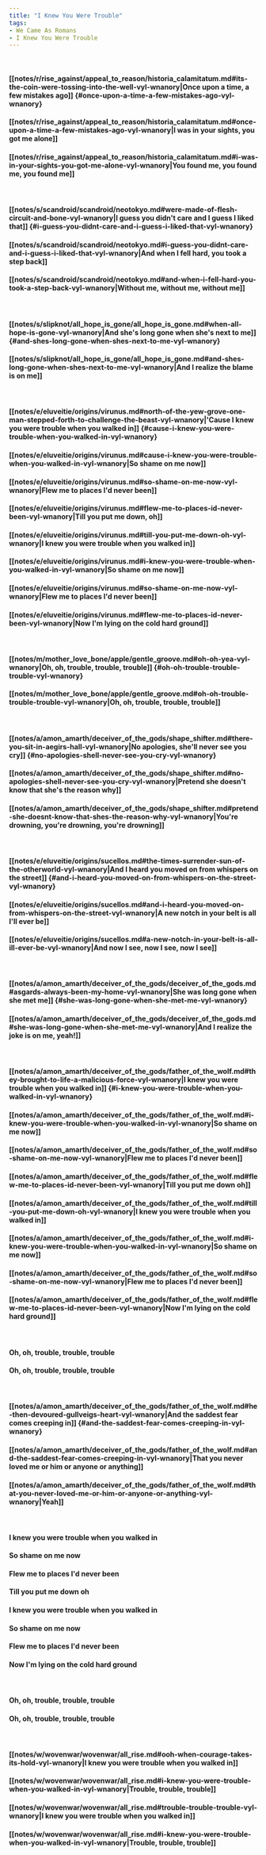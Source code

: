 ```yaml
---
title: "I Knew You Were Trouble"
tags:
- We Came As Romans
- I Knew You Were Trouble
---
```

&nbsp;
#### [[notes/r/rise_against/appeal_to_reason/historia_calamitatum.md#its-the-coin-were-tossing-into-the-well-vyl-wnanory|Once upon a time, a few mistakes ago]] {#once-upon-a-time-a-few-mistakes-ago-vyl-wnanory}
#### [[notes/r/rise_against/appeal_to_reason/historia_calamitatum.md#once-upon-a-time-a-few-mistakes-ago-vyl-wnanory|I was in your sights, you got me alone]]
#### [[notes/r/rise_against/appeal_to_reason/historia_calamitatum.md#i-was-in-your-sights-you-got-me-alone-vyl-wnanory|You found me, you found me, you found me]]
&nbsp;
#### [[notes/s/scandroid/scandroid/neotokyo.md#were-made-of-flesh-circuit-and-bone-vyl-wnanory|I guess you didn't care and I guess I liked that]] {#i-guess-you-didnt-care-and-i-guess-i-liked-that-vyl-wnanory}
#### [[notes/s/scandroid/scandroid/neotokyo.md#i-guess-you-didnt-care-and-i-guess-i-liked-that-vyl-wnanory|And when I fell hard, you took a step back]]
#### [[notes/s/scandroid/scandroid/neotokyo.md#and-when-i-fell-hard-you-took-a-step-back-vyl-wnanory|Without me, without me, without me]]
&nbsp;
#### [[notes/s/slipknot/all_hope_is_gone/all_hope_is_gone.md#when-all-hope-is-gone-vyl-wnanory|And she's long gone when she's next to me]] {#and-shes-long-gone-when-shes-next-to-me-vyl-wnanory}
#### [[notes/s/slipknot/all_hope_is_gone/all_hope_is_gone.md#and-shes-long-gone-when-shes-next-to-me-vyl-wnanory|And I realize the blame is on me]]
&nbsp;
#### [[notes/e/eluveitie/origins/virunus.md#north-of-the-yew-grove-one-man-stepped-forth-to-challenge-the-beast-vyl-wnanory|'Cause I knew you were trouble when you walked in]] {#cause-i-knew-you-were-trouble-when-you-walked-in-vyl-wnanory}
#### [[notes/e/eluveitie/origins/virunus.md#cause-i-knew-you-were-trouble-when-you-walked-in-vyl-wnanory|So shame on me now]]
#### [[notes/e/eluveitie/origins/virunus.md#so-shame-on-me-now-vyl-wnanory|Flew me to places I'd never been]]
#### [[notes/e/eluveitie/origins/virunus.md#flew-me-to-places-id-never-been-vyl-wnanory|Till you put me down, oh]]
#### [[notes/e/eluveitie/origins/virunus.md#till-you-put-me-down-oh-vyl-wnanory|I knew you were trouble when you walked in]]
#### [[notes/e/eluveitie/origins/virunus.md#i-knew-you-were-trouble-when-you-walked-in-vyl-wnanory|So shame on me now]]
#### [[notes/e/eluveitie/origins/virunus.md#so-shame-on-me-now-vyl-wnanory|Flew me to places I'd never been]]
#### [[notes/e/eluveitie/origins/virunus.md#flew-me-to-places-id-never-been-vyl-wnanory|Now I'm lying on the cold hard ground]]
&nbsp;
#### [[notes/m/mother_love_bone/apple/gentle_groove.md#oh-oh-yea-vyl-wnanory|Oh, oh, trouble, trouble, trouble]] {#oh-oh-trouble-trouble-trouble-vyl-wnanory}
#### [[notes/m/mother_love_bone/apple/gentle_groove.md#oh-oh-trouble-trouble-trouble-vyl-wnanory|Oh, oh, trouble, trouble, trouble]]
&nbsp;
#### [[notes/a/amon_amarth/deceiver_of_the_gods/shape_shifter.md#there-you-sit-in-aegirs-hall-vyl-wnanory|No apologies, she'll never see you cry]] {#no-apologies-shell-never-see-you-cry-vyl-wnanory}
#### [[notes/a/amon_amarth/deceiver_of_the_gods/shape_shifter.md#no-apologies-shell-never-see-you-cry-vyl-wnanory|Pretend she doesn't know that she's the reason why]]
#### [[notes/a/amon_amarth/deceiver_of_the_gods/shape_shifter.md#pretend-she-doesnt-know-that-shes-the-reason-why-vyl-wnanory|You're drowning, you're drowning, you're drowning]]
&nbsp;
#### [[notes/e/eluveitie/origins/sucellos.md#the-times-surrender-sun-of-the-otherworld-vyl-wnanory|And I heard you moved on from whispers on the street]] {#and-i-heard-you-moved-on-from-whispers-on-the-street-vyl-wnanory}
#### [[notes/e/eluveitie/origins/sucellos.md#and-i-heard-you-moved-on-from-whispers-on-the-street-vyl-wnanory|A new notch in your belt is all I'll ever be]]
#### [[notes/e/eluveitie/origins/sucellos.md#a-new-notch-in-your-belt-is-all-ill-ever-be-vyl-wnanory|And now I see, now I see, now I see]]
&nbsp;
#### [[notes/a/amon_amarth/deceiver_of_the_gods/deceiver_of_the_gods.md#asgards-always-been-my-home-vyl-wnanory|She was long gone when she met me]] {#she-was-long-gone-when-she-met-me-vyl-wnanory}
#### [[notes/a/amon_amarth/deceiver_of_the_gods/deceiver_of_the_gods.md#she-was-long-gone-when-she-met-me-vyl-wnanory|And I realize the joke is on me, yeah!]]
&nbsp;
#### [[notes/a/amon_amarth/deceiver_of_the_gods/father_of_the_wolf.md#they-brought-to-life-a-malicious-force-vyl-wnanory|I knew you were trouble when you walked in]] {#i-knew-you-were-trouble-when-you-walked-in-vyl-wnanory}
#### [[notes/a/amon_amarth/deceiver_of_the_gods/father_of_the_wolf.md#i-knew-you-were-trouble-when-you-walked-in-vyl-wnanory|So shame on me now]]
#### [[notes/a/amon_amarth/deceiver_of_the_gods/father_of_the_wolf.md#so-shame-on-me-now-vyl-wnanory|Flew me to places I'd never been]]
#### [[notes/a/amon_amarth/deceiver_of_the_gods/father_of_the_wolf.md#flew-me-to-places-id-never-been-vyl-wnanory|Till you put me down oh]]
#### [[notes/a/amon_amarth/deceiver_of_the_gods/father_of_the_wolf.md#till-you-put-me-down-oh-vyl-wnanory|I knew you were trouble when you walked in]]
#### [[notes/a/amon_amarth/deceiver_of_the_gods/father_of_the_wolf.md#i-knew-you-were-trouble-when-you-walked-in-vyl-wnanory|So shame on me now]]
#### [[notes/a/amon_amarth/deceiver_of_the_gods/father_of_the_wolf.md#so-shame-on-me-now-vyl-wnanory|Flew me to places I'd never been]]
#### [[notes/a/amon_amarth/deceiver_of_the_gods/father_of_the_wolf.md#flew-me-to-places-id-never-been-vyl-wnanory|Now I'm lying on the cold hard ground]]
&nbsp;
#### Oh, oh, trouble, trouble, trouble
#### Oh, oh, trouble, trouble, trouble
&nbsp;
#### [[notes/a/amon_amarth/deceiver_of_the_gods/father_of_the_wolf.md#he-then-devoured-gullveigs-heart-vyl-wnanory|And the saddest fear comes creeping in]] {#and-the-saddest-fear-comes-creeping-in-vyl-wnanory}
#### [[notes/a/amon_amarth/deceiver_of_the_gods/father_of_the_wolf.md#and-the-saddest-fear-comes-creeping-in-vyl-wnanory|That you never loved me or him or anyone or anything]]
#### [[notes/a/amon_amarth/deceiver_of_the_gods/father_of_the_wolf.md#that-you-never-loved-me-or-him-or-anyone-or-anything-vyl-wnanory|Yeah]]
&nbsp;
#### I knew you were trouble when you walked in
#### So shame on me now
#### Flew me to places I'd never been
#### Till you put me down oh
#### I knew you were trouble when you walked in
#### So shame on me now
#### Flew me to places I'd never been
#### Now I'm lying on the cold hard ground
&nbsp;
#### Oh, oh, trouble, trouble, trouble
#### Oh, oh, trouble, trouble, trouble
&nbsp;
#### [[notes/w/wovenwar/wovenwar/all_rise.md#ooh-when-courage-takes-its-hold-vyl-wnanory|I knew you were trouble when you walked in]]
#### [[notes/w/wovenwar/wovenwar/all_rise.md#i-knew-you-were-trouble-when-you-walked-in-vyl-wnanory|Trouble, trouble, trouble]]
#### [[notes/w/wovenwar/wovenwar/all_rise.md#trouble-trouble-trouble-vyl-wnanory|I knew you were trouble when you walked in]]
#### [[notes/w/wovenwar/wovenwar/all_rise.md#i-knew-you-were-trouble-when-you-walked-in-vyl-wnanory|Trouble, trouble, trouble]]
